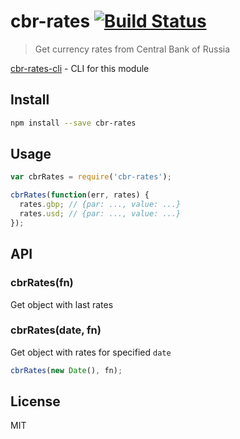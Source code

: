 # cbr-rates [![Build Status][travis-image]][travis-url]

> Get currency rates from Central Bank of Russia

[cbr-rates-cli][cbr-rates-cli] - CLI for this module

## Install

```sh
npm install --save cbr-rates
```

## Usage

```js
var cbrRates = require('cbr-rates');

cbrRates(function(err, rates) {
  rates.gbp; // {par: ..., value: ...}
  rates.usd; // {par: ..., value: ...}
});
```

## API

### cbrRates(fn)

Get object with last rates

### cbrRates(date, fn)

Get object with rates for specified `date`

```js
cbrRates(new Date(), fn);
```

## License

MIT

[travis-url]: https://travis-ci.org/andrepolischuk/cbr-rates
[travis-image]: https://travis-ci.org/andrepolischuk/cbr-rates.svg?branch=master

[cbr-rates-cli]: https://github.com/andrepolischuk/cbr-rates-cli

